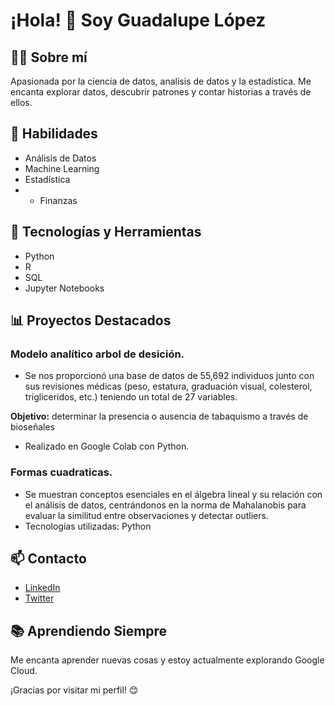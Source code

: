 # ¡Hola! 👋 Soy Guadalupe López 

## 👨‍💻 Sobre mí
Apasionada por la ciencia de datos, analísis de datos y la estadística. 
Me encanta explorar datos, descubrir patrones y contar historias a través de ellos.

## 🚀 Habilidades
- Análisis de Datos
- Machine Learning
- Estadística
- - Finanzas

## 🔧 Tecnologías y Herramientas
- Python
- R
- SQL
- Jupyter Notebooks

## 📊 Proyectos Destacados
### Modelo analítico arbol de desición.
- Se nos proporcionó una base de datos de 55,692 individuos junto con sus revisiones médicas (peso, estatura, graduación visual, colesterol, trigliceridos, etc.) teniendo un total de 27 variables.

**Objetivo:** determinar la presencia o ausencia de tabaquismo a través de bioseñales
- Realizado en Google Colab con Python. 

### Formas cuadraticas.
- Se muestran conceptos esenciales en el álgebra lineal y su relación con el análisis de datos, centrándonos en la norma de Mahalanobis para evaluar la similitud entre observaciones y detectar outliers.
- Tecnologías utilizadas: Python



## 📫 Contacto
- [LinkedIn](www.linkedin.com/in/guadalupelopezasc)
- [Twitter](https://twitter.com/guadalupe_10835?s=09)

## 📚 Aprendiendo Siempre
Me encanta aprender nuevas cosas y estoy actualmente explorando Google Cloud.

¡Gracias por visitar mi perfil! 😊

<!---
GuadalupeLopezAsc/GuadalupeLopezAsc is a ✨ special ✨ repository because its `README.md` (this file) appears on your GitHub profile.
You can click the Preview link to take a look at your changes.
--->
